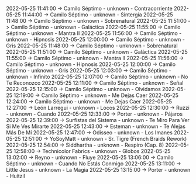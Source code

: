 2022-05-25 11:41:00 -> Camilo Séptimo - unknown - Contracorriente
2022-05-25 11:44:00 -> Camilo Séptimo - unknown - Sintergia
2022-05-25 11:48:00 -> Camilo Séptimo - unknown - Sobrenatural
2022-05-25 11:51:00 -> Camilo Séptimo - unknown - Galáctica
2022-05-25 11:55:00 -> Camilo Séptimo - unknown - Mantra II
2022-05-25 11:56:00 -> Camilo Séptimo - unknown - Hipnosis
2022-05-25 12:00:00 -> Camilo Séptimo - unknown - Gris
2022-05-25 11:48:00 -> Camilo Séptimo - unknown - Sobrenatural
2022-05-25 11:51:00 -> Camilo Séptimo - unknown - Galáctica
2022-05-25 11:55:00 -> Camilo Séptimo - unknown - Mantra II
2022-05-25 11:56:00 -> Camilo Séptimo - unknown - Hipnosis
2022-05-25 12:00:00 -> Camilo Séptimo - unknown - Gris
2022-05-25 12:03:00 -> Camilo Séptimo - unknown - Infinito
2022-05-25 12:07:00 -> Camilo Séptimo - unknown - No Te Reconozco
2022-05-25 12:11:00 -> Camilo Séptimo - unknown - Señal
2022-05-25 12:15:00 -> Camilo Séptimo - unknown - Olvidamos
2022-05-25 12:19:00 -> Camilo Séptimo - unknown - Me Dejas Caer
2022-05-25 12:24:00 -> Camilo Séptimo - unknown - Me Dejas Caer
2022-05-25 12:27:00 -> León Larregui - unknown - Locos
2022-05-25 12:30:00 -> Ruzzi - unknown - Cuando
2022-05-25 12:33:00 -> Porter - unknown - Pájaros
2022-05-25 12:39:00 -> Surfistas del Sistema - unknown - Te Miro Para Ver Si Me Ves Mirarte
2022-05-25 12:43:00 -> Esteman - unknown - Te Alejas Más De Mí
2022-05-25 12:47:00 -> Odisseo - unknown - Los Imanes
2022-05-25 12:51:00 -> YoSoyMatt - unknown - Sr. Tigre (French Braids Rework)
2022-05-25 12:54:00 -> Siddhartha - unknown - Respiro (Cap. 8)
2022-05-25 12:58:00 -> Technicolor Fabrics - unknown - Globos
2022-05-25 13:02:00 -> Reyno - unknown - Fluye
2022-05-25 13:06:00 -> Camilo Séptimo - unknown - Cuando No Estás Conmigo
2022-05-25 13:11:00 -> Little Jesus - unknown - La Magia
2022-05-25 13:15:00 -> Porter - unknown - Huitzil
